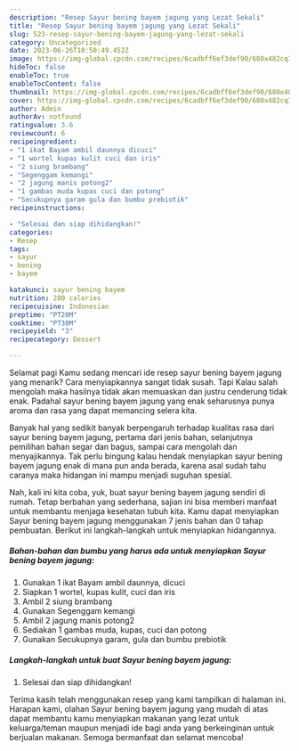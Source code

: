 ```yaml
---
description: "Resep Sayur bening bayem jagung yang Lezat Sekali"
title: "Resep Sayur bening bayem jagung yang Lezat Sekali"
slug: 523-resep-sayur-bening-bayem-jagung-yang-lezat-sekali
category: Uncategorized
date: 2023-06-26T10:50:49.452Z
image: https://img-global.cpcdn.com/recipes/6cadbff6ef3def90/680x482cq70/sayur-bening-bayem-jagung-foto-resep-utama.jpg
hideToc: false
enableToc: true
enableTocContent: false
thumbnail: https://img-global.cpcdn.com/recipes/6cadbff6ef3def90/680x482cq70/sayur-bening-bayem-jagung-foto-resep-utama.jpg
cover: https://img-global.cpcdn.com/recipes/6cadbff6ef3def90/680x482cq70/sayur-bening-bayem-jagung-foto-resep-utama.jpg
author: Admin
authorAv: notfound
ratingvalue: 3.6
reviewcount: 6
recipeingredient:
- "1 ikat Bayam ambil daunnya dicuci"
- "1 wortel kupas kulit cuci dan iris"
- "2 siung brambang"
- "Segenggam kemangi"
- "2 jagung manis potong2"
- "1 gambas muda kupas cuci dan potong"
- "Secukupnya garam gula dan bumbu prebiotik"
recipeinstructions:

- "Selesai dan siap dihidangkan!"
categories:
- Resep
tags:
- sayur
- bening
- bayem

katakunci: sayur bening bayem 
nutrition: 280 calories
recipecuisine: Indonesian
preptime: "PT20M"
cooktime: "PT30M"
recipeyield: "3"
recipecategory: Dessert

---
```



Selamat pagi Kamu sedang mencari ide resep sayur bening bayem jagung yang menarik? Cara menyiapkannya sangat tidak susah. Tapi Kalau salah mengolah maka hasilnya tidak akan memuaskan dan justru cenderung tidak enak. Padahal sayur bening bayem jagung yang enak seharusnya punya aroma dan rasa yang dapat memancing selera kita.


Banyak hal yang sedikit banyak berpengaruh terhadap kualitas rasa dari sayur bening bayem jagung, pertama dari jenis bahan, selanjutnya pemilihan bahan segar dan bagus, sampai cara mengolah dan menyajikannya. Tak perlu bingung kalau hendak menyiapkan sayur bening bayem jagung enak di mana pun anda berada, karena asal sudah tahu caranya maka hidangan ini mampu menjadi suguhan spesial.




Nah, kali ini kita coba, yuk, buat sayur bening bayem jagung sendiri di rumah. Tetap berbahan yang sederhana, sajian ini bisa memberi manfaat untuk membantu menjaga kesehatan tubuh kita. Kamu dapat menyiapkan Sayur bening bayem jagung menggunakan 7 jenis bahan dan 0 tahap pembuatan. Berikut ini langkah-langkah untuk menyiapkan hidangannya.

<!--inarticleads1-->

##### Bahan-bahan dan bumbu yang harus ada untuk menyiapkan Sayur bening bayem jagung:

1. Gunakan 1 ikat Bayam ambil daunnya, dicuci
1. Siapkan 1 wortel, kupas kulit, cuci dan iris
1. Ambil 2 siung brambang
1. Gunakan Segenggam kemangi
1. Ambil 2 jagung manis potong2
1. Sediakan 1 gambas muda, kupas, cuci dan potong
1. Gunakan Secukupnya garam, gula dan bumbu prebiotik




<!--inarticleads2-->

##### Langkah-langkah untuk buat Sayur bening bayem jagung:


1. Selesai dan siap dihidangkan!



Terima kasih telah menggunakan resep yang kami tampilkan di halaman ini. Harapan kami, olahan Sayur bening bayem jagung yang mudah di atas dapat membantu kamu menyiapkan makanan yang lezat untuk keluarga/teman maupun menjadi ide bagi anda yang berkeinginan untuk berjualan makanan. Semoga bermanfaat dan selamat mencoba!
